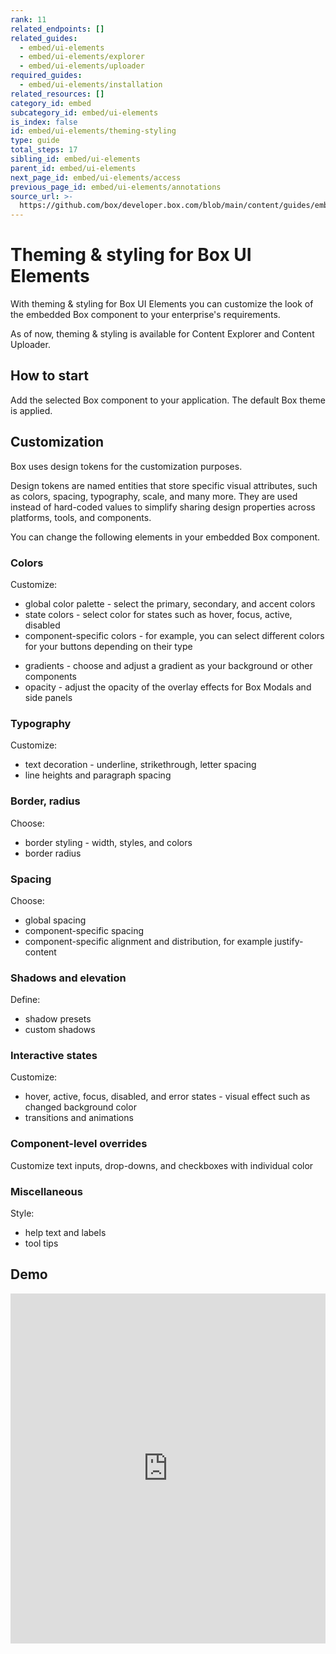 ```yaml
---
rank: 11
related_endpoints: []
related_guides:
  - embed/ui-elements
  - embed/ui-elements/explorer
  - embed/ui-elements/uploader
required_guides:
  - embed/ui-elements/installation
related_resources: []
category_id: embed
subcategory_id: embed/ui-elements
is_index: false
id: embed/ui-elements/theming-styling
type: guide
total_steps: 17
sibling_id: embed/ui-elements
parent_id: embed/ui-elements
next_page_id: embed/ui-elements/access
previous_page_id: embed/ui-elements/annotations
source_url: >-
  https://github.com/box/developer.box.com/blob/main/content/guides/embed/ui-elements/theming-styling.md
---
```

<!--alex ignore -->

# Theming & styling for Box UI Elements

With theming & styling for Box UI Elements you can customize the look of the
embedded Box component to your enterprise's requirements.

<!--alex ignore -->

<Message type='notice'>

As of now, theming & styling is available for Content
Explorer and Content Uploader.

</Message>

<!--alex enable -->

## How to start

Add the selected Box component to your application. The default Box theme is applied.

## Customization

Box uses design tokens for the customization purposes.

<Message type='notice'>

Design tokens are named entities that store specific visual attributes, such
as colors, spacing, typography, scale, and many more.
They are used instead of hard-coded values to simplify sharing design
properties across platforms, tools, and components.

</Message>

You can change the following elements in your embedded Box component.
<!--alex ignore -->

### Colors

Customize:

<!--alex ignore -->

* global color palette - select the primary, secondary, and accent colors
* state colors - select color for states such as hover, focus, active, disabled
* component-specific colors - for example, you can select different colors for your buttons depending on their type
<!--alex enable -->

* gradients - choose and adjust a gradient as your background or other components
* opacity - adjust the opacity of the overlay effects for Box Modals and side panels

### Typography

Customize:

* text decoration - underline, strikethrough, letter spacing
* line heights and paragraph spacing 

### Border, radius

Choose:

<!--alex ignore -->

* border styling - width, styles, and colors
* border radius
<!--alex enable -->

### Spacing

Choose:

* global spacing
* component-specific spacing
* component-specific alignment and distribution, for example justify-content

### Shadows and elevation

Define:

* shadow presets
* custom shadows

### Interactive states

Customize:
<!--alex ignore -->

* hover, active, focus, disabled, and error states - visual effect such as changed background color
* transitions and animations
<!--alex enable -->

### Component-level overrides

<!--alex ignore -->

Customize text inputs, drop-downs, and checkboxes with individual color
<!--alex enable -->

### Miscellaneous

Style:

* help text and labels
* tool tips

## Demo

<iframe height="560" scrolling="no" title="Box theming branding" src="https://codepen.io/box-platform/embed/KwKbrPw?default-tab=html%2Cresult" frameborder="no" allowtransparency="true" allowfullscreen="true" style="width: 100%;" >

</iframe>

[explorer]: g://embed/ui-elements/explorer
[uploader]: g://embed/ui-elements/uploader